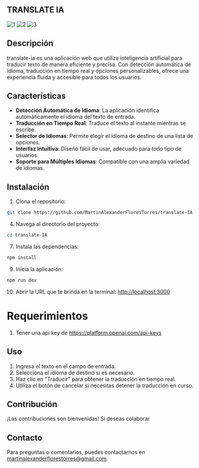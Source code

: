 
## TRANSLATE IA
![1](https://github.com/user-attachments/assets/87156c68-c61f-47b1-84d7-d7ece395868a)
![2](https://github.com/user-attachments/assets/4f6d5262-8ab3-40bf-abc3-ea9a561be6d3)
![3](https://github.com/user-attachments/assets/6dc32b2b-bd5f-42a1-b9c5-5b577181ada2)


## Descripción

translate-ia es una aplicación web que utiliza inteligencia artificial para traducir texto de manera eficiente y precisa. Con detección automática de idioma, traducción en tiempo real y opciones personalizables, ofrece una experiencia fluida y accesible para todos los usuarios.

## Características

- **Detección Automática de Idioma**: La aplicación identifica automáticamente el idioma del texto de entrada.
- **Traducción en Tiempo Real**: Traduce el texto al instante mientras se escribe.
- **Selector de Idiomas**: Permite elegir el idioma de destino de una lista de opciones.
- **Interfaz Intuitiva**: Diseño fácil de usar, adecuado para todo tipo de usuarios.
- **Soporte para Múltiples Idiomas**: Compatible con una amplia variedad de idiomas.

## Instalación

1. Clona el repositorio:
```bash
git clone https://github.com/MartinAlexanderFloresTorres/translate-IA
```
4. Navega al directorio del proyecto:
```bash
cd translate-IA
```
7. Instala las dependencias:
```bash
npm install
```
9. Inicia la aplicación:
```bash
npm run dev
```
10. Abrir la URL que te brinda en la terminal:
[http://localhost:3000](http://localhost:3000)

# Requerimientos
1. Tener una api key de https://platform.openai.com/api-keys

## Uso

1. Ingresa el texto en el campo de entrada.
2. Selecciona el idioma de destino si es necesario.
3. Haz clic en "Traducir" para obtener la traducción en tiempo real.
4. Utiliza el botón de cancelar si necesitas detener la traducción en curso.

## Contribución

¡Las contribuciones son bienvenidas! Si deseas colaborar


## Contacto

Para preguntas o comentarios, puedes contactarnos en [martinalexanderflorestorres@gmail.com](mailto:martinalexanderflorestorres@gmail.com).


